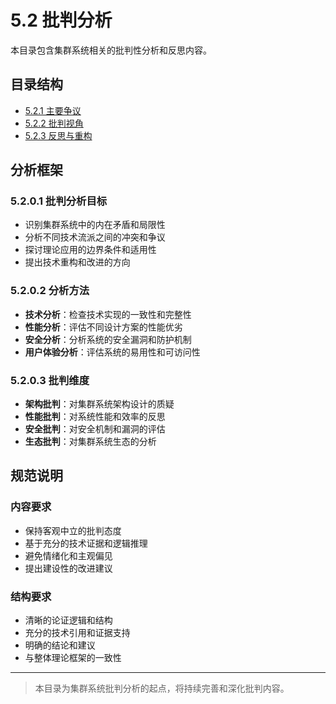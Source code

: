 # 5.2 批判分析

本目录包含集群系统相关的批判性分析和反思内容。

## 目录结构

- [5.2.1 主要争议](5.2.1%20主要争议.md)
- [5.2.2 批判视角](5.2.2%20批判视角.md)
- [5.2.3 反思与重构](5.2.3%20反思与重构.md)

## 分析框架

### 5.2.0.1 批判分析目标

- 识别集群系统中的内在矛盾和局限性
- 分析不同技术流派之间的冲突和争议
- 探讨理论应用的边界条件和适用性
- 提出技术重构和改进的方向

### 5.2.0.2 分析方法

- **技术分析**：检查技术实现的一致性和完整性
- **性能分析**：评估不同设计方案的性能优劣
- **安全分析**：分析系统的安全漏洞和防护机制
- **用户体验分析**：评估系统的易用性和可访问性

### 5.2.0.3 批判维度

- **架构批判**：对集群系统架构设计的质疑
- **性能批判**：对系统性能和效率的反思
- **安全批判**：对安全机制和漏洞的评估
- **生态批判**：对集群系统生态的分析

## 规范说明

### 内容要求

- 保持客观中立的批判态度
- 基于充分的技术证据和逻辑推理
- 避免情绪化和主观偏见
- 提出建设性的改进建议

### 结构要求

- 清晰的论证逻辑和结构
- 充分的技术引用和证据支持
- 明确的结论和建议
- 与整体理论框架的一致性

---
> 本目录为集群系统批判分析的起点，将持续完善和深化批判内容。
